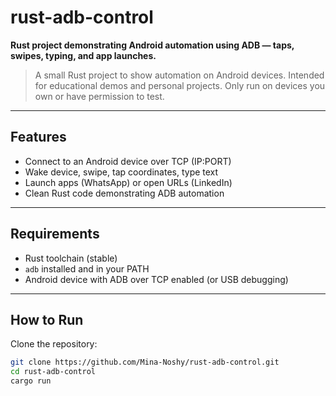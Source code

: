 # rust-adb-control

**Rust project demonstrating Android automation using ADB — taps, swipes, typing, and app launches.**

> A small Rust project to show automation on Android devices. Intended for educational demos and personal projects. Only run on devices you own or have permission to test.

---

## Features
- Connect to an Android device over TCP (IP:PORT)
- Wake device, swipe, tap coordinates, type text
- Launch apps (WhatsApp) or open URLs (LinkedIn)
- Clean Rust code demonstrating ADB automation

---

## Requirements
- Rust toolchain (stable)
- `adb` installed and in your PATH
- Android device with ADB over TCP enabled (or USB debugging)

---

## How to Run
Clone the repository:

```bash
git clone https://github.com/Mina-Noshy/rust-adb-control.git
cd rust-adb-control
cargo run
